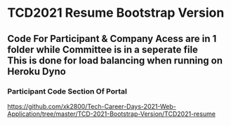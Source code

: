 # TCD2021 Resume Bootstrap Version

## Code For Participant & Company Acess are in 1 folder while Committee is in a seperate file <br> This is done for load balancing when running on Heroku Dyno 

### Participant Code Section Of Portal 
https://github.com/xk2800/Tech-Career-Days-2021-Web-Application/tree/master/TCD-2021-Bootstrap-Version/TCD2021-resume
